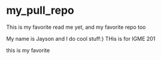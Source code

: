# my_pull_repo
 
This is my favorite read me yet, and my favorite repo too

My name is Jayson and I do cool stuff:}
THis is for IGME 201

this is my favorite
